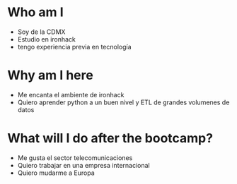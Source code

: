 # Who am I

* Soy de la CDMX
* Estudio en ironhack
* tengo experiencia previa en tecnología

# Why am I here

* Me encanta el ambiente de ironhack
* Quiero aprender python a un buen nivel y ETL de grandes volumenes de datos

# What will I do after the bootcamp?

* Me gusta el sector telecomunicaciones
* Quiero trabajar en una empresa internacional
* Quiero mudarme a Europa
